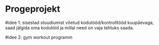 # Progeprojekt

#idee 1: sisestad stuudiumist võetud kodutööd/kontrolltööd kuupäevaga, saad jälgida oma kodutöid ja millal need on vaja tehtuks saada.

#idee 2: gym workout programm
